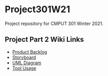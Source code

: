 # Project301W21
Project repository for CMPUT 301 Winter 2021.

## Project Part 2 Wiki Links
- [Product Backlog]()
- [Storyboard]()
- [UML Diagram]()
- [Tool Usage]()